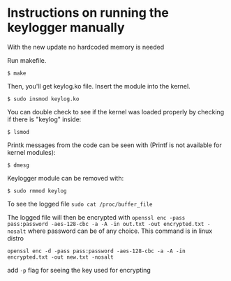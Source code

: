 # Instructions on running the keylogger manually

With the new update no hardcoded memory is needed

Run makefile.

`$ make`

Then, you'll get keylog.ko file. Insert the module into the kernel.

`$ sudo insmod keylog.ko`

You can double check to see if the kernel was loaded properly by checking if there is "keylog" inside:

`$ lsmod`

Printk messages from the code can be seen with (Printf is not available for kernel modules):

`$ dmesg`

Keylogger module can be removed with:

`$ sudo rmmod keylog`

To see the logged file 
`sudo cat /proc/buffer_file`

The logged file will then be encrypted with
`openssl enc -pass pass:password -aes-128-cbc -a -A -in out.txt -out encrypted.txt -nosalt`
where password can be of any choice. This command is in linux distro

`openssl enc -d -pass pass:password -aes-128-cbc -a -A -in encrypted.txt -out new.txt -nosalt`

add `-p` flag for seeing the key used for encrypting
